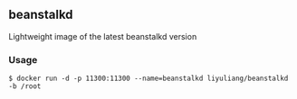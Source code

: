 ## beanstalkd

Lightweight image of the latest beanstalkd version

### Usage
```
$ docker run -d -p 11300:11300 --name=beanstalkd liyuliang/beanstalkd -b /root
```
